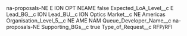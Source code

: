 <?xml version="1.0" encoding="UTF-8"?>
<CustomMetadata xmlns="http://soap.sforce.com/2006/04/metadata" xmlns:xsi="http://www.w3.org/2001/XMLSchema-instance" xmlns:xsd="http://www.w3.org/2001/XMLSchema">
    <label>na-proposals-NE E ION OPT NEAME</label>
    <protected>false</protected>
    <values>
        <field>Expected_LoA_Level__c</field>
        <value xsi:type="xsd:string">E</value>
    </values>
    <values>
        <field>Lead_BG__c</field>
        <value xsi:type="xsd:string">ION</value>
    </values>
    <values>
        <field>Lead_BU__c</field>
        <value xsi:type="xsd:string">ION Optics</value>
    </values>
    <values>
        <field>Market__c</field>
        <value xsi:type="xsd:string">NE Americas</value>
    </values>
    <values>
        <field>Organisation_Level_5__c</field>
        <value xsi:type="xsd:string">NE AME NAM</value>
    </values>
    <values>
        <field>Queue_Developer_Name__c</field>
        <value xsi:type="xsd:string">na-proposals-NE</value>
    </values>
    <values>
        <field>Supporting_BGs__c</field>
        <value xsi:type="xsd:boolean">true</value>
    </values>
    <values>
        <field>Type_of_Request__c</field>
        <value xsi:type="xsd:string">RFP/RFI</value>
    </values>
</CustomMetadata>
